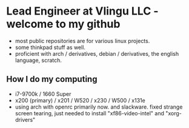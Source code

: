 # Lead Engineer at Vlingu LLC - welcome to my github
* most public repositories are for various linux projects. 
* some thinkpad stuff as well. 
* proficient with arch / derivatives, debian / derivatives, the english language, scratch.

## How I do my computing
* i7-9700k / 1660 Super
* x200 (primary) / x201 / W520 / x230 / W500 / x131e
* using arch with openrc primarily now. and slackware. fixed strange screen tearing, just needed to install "xf86-video-intel" and "xorg-drivers"
